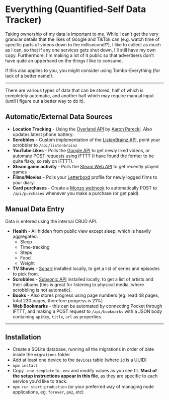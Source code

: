 # Everything (Quantified-Self Data Tracker)

Taking ownership of my data is important to me. While I can't get the very
granular details that the likes of Google and TikTok can (e.g. watch time of
specific parts of videos down to the millisecond⁉), I like to collect as much as
I can, so that if any one services gets shut down, I'll still have my own copy.
Furthermore, I'm making a lot of it public so that advertisers don't have quite
an upperhand on the things I like to consume.

If this also applies to you, you might consider using Tombo-Everything (for lack
of a better name!).

---

There are various types of data that can be stored, half of which is completely
automatic, and another half which may require manual input (until I figure out a
better way to do it).

## Automatic/External Data Sources

* **Location Tracking** - Using the
  [Overland API](https://github.com/aaronpk/Overland-iOS#api) by
  [Aaron Parecki](https://aaronparecki.com/). Also updates latest phone battery.
* **Scrobbles** - Custom implementation of the
  [ListenBrainz API](https://listenbrainz-server.readthedocs.io/en/latest/dev/api.html), point your scrobbler to `/api/listenbrainz`
* **YouTube Likes** - Polls the
  [Google API](https://developers.google.com/youtube/v3/) to get newly liked
  videos, or automate POST requests using IFTTT (I have found the former to be
  quite flaky, so rely on IFTTT).
* **Steam game activity** - Polls the
  [Steam Web API](https://developer.valvesoftware.com/wiki/Steam_Web_API) to get
  recently played games
* **Films/Movies** - Polls your [Letterboxd](https://letterboxd.com) profile for
  newly logged films to your diary.
* **Card purchases** - Create a
  [Monzo webhook](https://docs.monzo.com/#webhooks) to automatically POST to
  `/api/purchases` whenever you make a purchase (or get paid).

## Manual Data Entry

Data is entered using the internal CRUD API.

* **Health** - All hidden from public view except sleep, which is heavily
  aggregated.
  * Sleep
  * Time-tracking
  * Steps
  * Food
  * Weight
* **TV Shows** - [Sonarr](https://sonarr.tv/) installed locally, to get a list
  of series and episodes to pick from.
* **Scrobbles** - [Subsonic API](http://www.subsonic.org/pages/api.jsp)
  installed locally, to get a list of artists and their albums (this is great
  for listening to physical media, where scrobbling is not automatic).
* **Books** - Also stores progress using page numbers (eg. read 48 pages,
  total 230 pages, therefore progress is 21%)
* **Web Bookmarks** - this can be automated by connecting Pocket through IFTTT,
  and making a POST request to `/api/bookmarks` with a JSON body containing
  `apiKey`, `title`, `url` as properties.

---

## Installation

* Create a SQLite database, running all the migrations in order of date inside
  the `migrations` folder
* Add at least one device to the `devices` table (where `id` is a UUID)
* `npm install`
* Copy `.env.template` to `.env` and modify values as you see fit. **Most of the
  setup instructions appear in this file**, as they are specific to each service
  you'd like to track.
* `npm run start:production` (or your preferred way of managing node 
  applications, eg. `forever`, `pm2`, etc)

